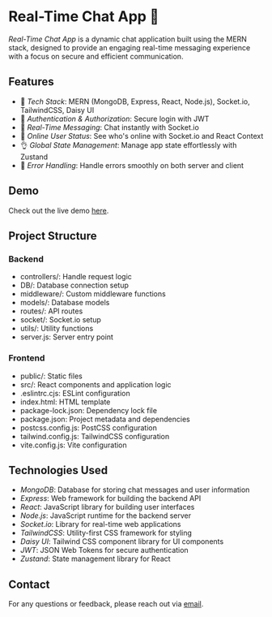 # Real-Time Chat App 💬

*Real-Time Chat App* is a dynamic chat application built using the MERN stack, designed to provide an engaging real-time messaging experience with a focus on secure and efficient communication.

## Features

- 🌟 *Tech Stack*: MERN (MongoDB, Express, React, Node.js), Socket.io, TailwindCSS, Daisy UI
- 🎃 *Authentication & Authorization*: Secure login with JWT
- 👾 *Real-Time Messaging*: Chat instantly with Socket.io
- 🚀 *Online User Status*: See who's online with Socket.io and React Context
- 👌 *Global State Management*: Manage app state effortlessly with Zustand
- 🐞 *Error Handling*: Handle errors smoothly on both server and client

## Demo

Check out the live demo [here](https://chat-app-mern-2fzb.onrender.com).

## Project Structure

### Backend

- controllers/: Handle request logic
- DB/: Database connection setup
- middleware/: Custom middleware functions
- models/: Database models
- routes/: API routes
- socket/: Socket.io setup
- utils/: Utility functions
- server.js: Server entry point

### Frontend

- public/: Static files
- src/: React components and application logic
- .eslintrc.cjs: ESLint configuration
- index.html: HTML template
- package-lock.json: Dependency lock file
- package.json: Project metadata and dependencies
- postcss.config.js: PostCSS configuration
- tailwind.config.js: TailwindCSS configuration
- vite.config.js: Vite configuration

## Technologies Used

- *MongoDB*: Database for storing chat messages and user information
- *Express*: Web framework for building the backend API
- *React*: JavaScript library for building user interfaces
- *Node.js*: JavaScript runtime for the backend server
- *Socket.io*: Library for real-time web applications
- *TailwindCSS*: Utility-first CSS framework for styling
- *Daisy UI*: Tailwind CSS component library for UI components
- *JWT*: JSON Web Tokens for secure authentication
- *Zustand*: State management library for React

## Contact

For any questions or feedback, please reach out via [email](mailto:iam.manimegalai25@gmail.com).
